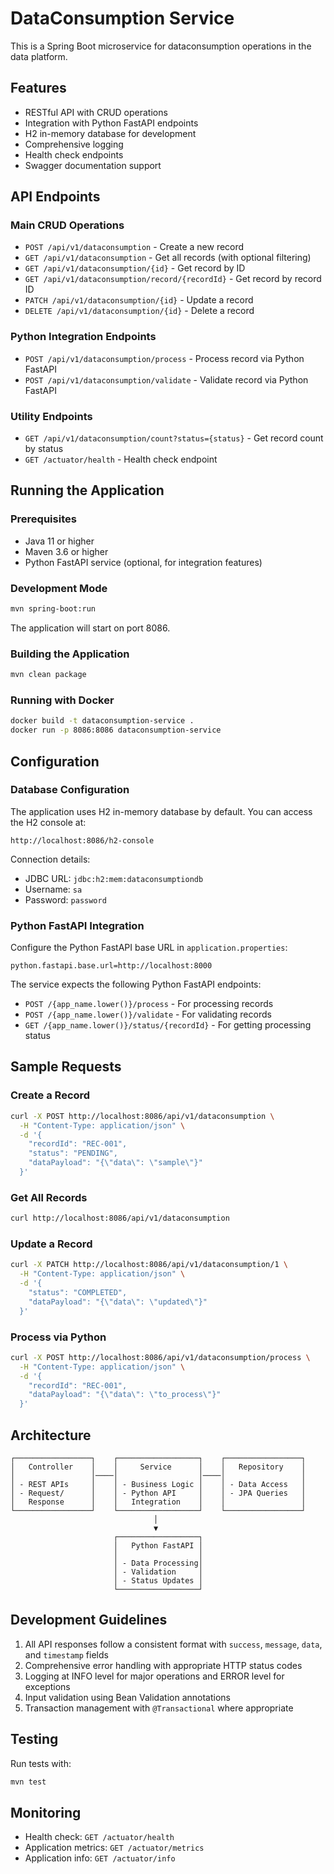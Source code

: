 # DataConsumption Service

This is a Spring Boot microservice for dataconsumption operations in the data platform.

## Features

- RESTful API with CRUD operations
- Integration with Python FastAPI endpoints
- H2 in-memory database for development
- Comprehensive logging
- Health check endpoints
- Swagger documentation support

## API Endpoints

### Main CRUD Operations
- `POST /api/v1/dataconsumption` - Create a new record
- `GET /api/v1/dataconsumption` - Get all records (with optional filtering)
- `GET /api/v1/dataconsumption/{id}` - Get record by ID
- `GET /api/v1/dataconsumption/record/{recordId}` - Get record by record ID
- `PATCH /api/v1/dataconsumption/{id}` - Update a record
- `DELETE /api/v1/dataconsumption/{id}` - Delete a record

### Python Integration Endpoints
- `POST /api/v1/dataconsumption/process` - Process record via Python FastAPI
- `POST /api/v1/dataconsumption/validate` - Validate record via Python FastAPI

### Utility Endpoints
- `GET /api/v1/dataconsumption/count?status={status}` - Get record count by status
- `GET /actuator/health` - Health check endpoint

## Running the Application

### Prerequisites
- Java 11 or higher
- Maven 3.6 or higher
- Python FastAPI service (optional, for integration features)

### Development Mode
```bash
mvn spring-boot:run
```

The application will start on port 8086.

### Building the Application
```bash
mvn clean package
```

### Running with Docker
```bash
docker build -t dataconsumption-service .
docker run -p 8086:8086 dataconsumption-service
```

## Configuration

### Database Configuration
The application uses H2 in-memory database by default. You can access the H2 console at:
```
http://localhost:8086/h2-console
```

Connection details:
- JDBC URL: `jdbc:h2:mem:dataconsumptiondb`
- Username: `sa`
- Password: `password`

### Python FastAPI Integration
Configure the Python FastAPI base URL in `application.properties`:
```properties
python.fastapi.base.url=http://localhost:8000
```

The service expects the following Python FastAPI endpoints:
- `POST /{app_name.lower()}/process` - For processing records
- `POST /{app_name.lower()}/validate` - For validating records
- `GET /{app_name.lower()}/status/{recordId}` - For getting processing status

## Sample Requests

### Create a Record
```bash
curl -X POST http://localhost:8086/api/v1/dataconsumption \
  -H "Content-Type: application/json" \
  -d '{
    "recordId": "REC-001",
    "status": "PENDING",
    "dataPayload": "{\"data\": \"sample\"}"
  }'
```

### Get All Records
```bash
curl http://localhost:8086/api/v1/dataconsumption
```

### Update a Record
```bash
curl -X PATCH http://localhost:8086/api/v1/dataconsumption/1 \
  -H "Content-Type: application/json" \
  -d '{
    "status": "COMPLETED",
    "dataPayload": "{\"data\": \"updated\"}"
  }'
```

### Process via Python
```bash
curl -X POST http://localhost:8086/api/v1/dataconsumption/process \
  -H "Content-Type: application/json" \
  -d '{
    "recordId": "REC-001",
    "dataPayload": "{\"data\": \"to_process\"}"
  }'
```

## Architecture

```
┌─────────────────┐    ┌──────────────────┐    ┌─────────────────┐
│   Controller    │    │     Service      │    │   Repository    │
│                 │────│                  │────│                 │
│ - REST APIs     │    │ - Business Logic │    │ - Data Access   │
│ - Request/      │    │ - Python API     │    │ - JPA Queries   │
│   Response      │    │   Integration    │    │                 │
└─────────────────┘    └──────────────────┘    └─────────────────┘
                                │
                                ▼
                       ┌──────────────────┐
                       │   Python FastAPI │
                       │                  │
                       │ - Data Processing│
                       │ - Validation     │
                       │ - Status Updates │
                       └──────────────────┘
```

## Development Guidelines

1. All API responses follow a consistent format with `success`, `message`, `data`, and `timestamp` fields
2. Comprehensive error handling with appropriate HTTP status codes
3. Logging at INFO level for major operations and ERROR level for exceptions
4. Input validation using Bean Validation annotations
5. Transaction management with `@Transactional` where appropriate

## Testing

Run tests with:
```bash
mvn test
```

## Monitoring

- Health check: `GET /actuator/health`
- Application metrics: `GET /actuator/metrics`
- Application info: `GET /actuator/info`
